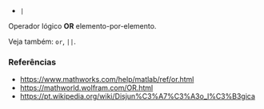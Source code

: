 * `|`

Operador lógico **OR** elemento-por-elemento.

Veja também: `or`, `||`.

### Referências

* https://www.mathworks.com/help/matlab/ref/or.html
* https://mathworld.wolfram.com/OR.html
* https://pt.wikipedia.org/wiki/Disjun%C3%A7%C3%A3o_l%C3%B3gica
